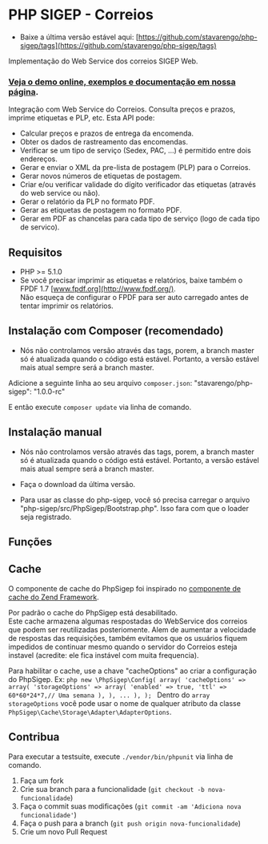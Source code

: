 PHP SIGEP - Correios
====================

* Baixe a última versão estável aqui: [https://github.com/stavarengo/php-sigep/tags](https://github.com/stavarengo/php-sigep/tags) 

Implementação do Web Service dos correios SIGEP Web.
### [Veja o demo online, exemplos e documentação em nossa página](http://stavarengo.github.io/php-sigep).

Integração com Web Service do Correios. Consulta preços e prazos, imprime etiquetas e PLP, etc.
Esta API pode:
* Calcular preços e prazos de entrega da encomenda.   
* Obter os dados de rastreamento das encomendas.   
* Verificar se um tipo de serviço (Sedex, PAC, ...) é permitido entre dois endereços.   
* Gerar e enviar o XML da pre-lista de postagem (PLP) para o Correios.   
* Gerar novos números de etiquetas de postagem.
* Criar e/ou verificar validade do dígito verificador das etiquetas (através do web service ou não).   
* Gerar o relatório da PLP no formato PDF.   
* Gerar as etiquetas de postagem no formato PDF.
* Gerar em PDF as chancelas para cada tipo de serviço (logo de cada tipo de servico). 

Requisitos
---

* PHP >= 5.1.0
* Se você precisar imprimir as etiquetas e relatórios, baixe também o FPDF 1.7 [www.fpdf.org](http://www.fpdf.org/).   
  Não esqueça de configurar o FPDF para ser auto carregado antes de tentar imprimir os relatórios.

Instalação com Composer (recomendado)
---

* Nós não controlamos versão através das tags, porem, a branch master só é atualizada quando o código está estável.
  Portanto, a versão estável mais atual sempre será a branch master.

Adicione a seguinte linha ao seu arquivo `composer.json`:
	"stavarengo/php-sigep": "1.0.0-rc"

E então execute `composer update` via linha de comando.



Instalação manual
---

* Nós não controlamos versão através das tags, porem, a branch master só é atualizada quando o código está estável.
  Portanto, a versão estável mais atual sempre será a branch master.

* Faça o download da última versão.
* Para usar as classe do php-sigep, você só precisa carregar o arquivo "php-sigep/src/PhpSigep/Bootstrap.php". Isso fara com que o loader seja registrado.

Funções
---

Cache
---

O componente de cache do PhpSigep foi inspirado no [componente de cache do Zend Framework](http://framework.zend.com/manual/2.3/en/index.html#zend-cache).

Por padrão o cache do PhpSigep está desabilitado.   
Este cache armazena algumas respostadas do WebService dos correios que podem ser reutilizadas posteriomente.
Alem de aumentar a velocidade de respostas das requisições, também evitamos que os usuários fiquem impedidos de continuar
mesmo quando o servidor do Correios esteja instavel (acredite: ele fica instável com muita frequencia).

Para habilitar o cache, use a chave "cacheOptions" ao criar a configuração do PhpSigep.
Ex:
    ```php
        new \PhpSigep\Config(
            array(
                'cacheOptions' => array(
                    'storageOptions' => array(
                        'enabled' => true,
                        'ttl' => 60*60*24*7,// Uma semana
                    ),
                ),
                ...
            ),
        );
    ```
Dentro do `array` `storageOptions` você pode usar o nome de qualquer atributo da classe `PhpSigep\Cache\Storage\Adapter\AdapterOptions`.

Contribua
---

Para executar a testsuite, execute `./vendor/bin/phpunit` via linha de comando.

1. Faça um fork
2. Crie sua branch para a funcionalidade (`git checkout -b nova-funcionalidade`)
3. Faça o commit suas modificações (`git commit -am 'Adiciona nova funcionalidade'`)
4. Faça o push para a branch (`git push origin nova-funcionalidade`)
5. Crie um novo Pull Request
